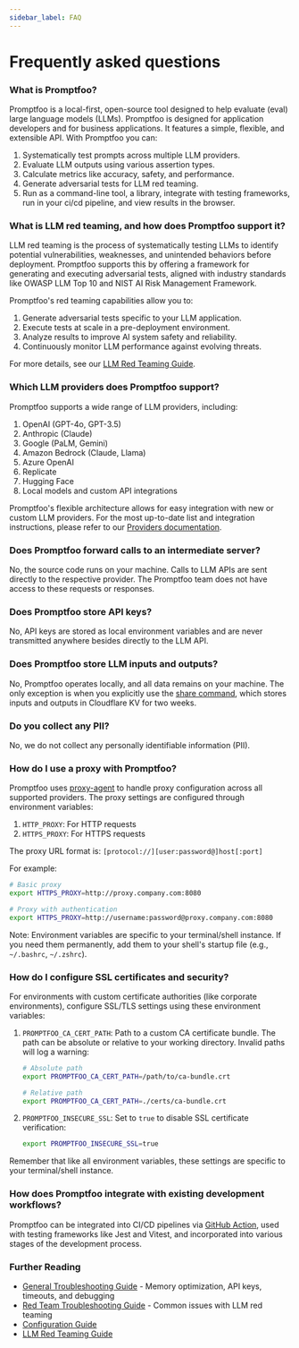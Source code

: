 ```yaml
---
sidebar_label: FAQ
---
```


# Frequently asked questions

### What is Promptfoo?

Promptfoo is a local-first, open-source tool designed to help evaluate (eval) large language models (LLMs). Promptfoo is designed for application developers and for business applications. It features a simple, flexible, and extensible API. With Promptfoo you can:

1. Systematically test prompts across multiple LLM providers.
2. Evaluate LLM outputs using various assertion types.
3. Calculate metrics like accuracy, safety, and performance.
4. Generate adversarial tests for LLM red teaming.
5. Run as a command-line tool, a library, integrate with testing frameworks, run in your ci/cd pipeline, and view results in the browser.

### What is LLM red teaming, and how does Promptfoo support it?

LLM red teaming is the process of systematically testing LLMs to identify potential vulnerabilities, weaknesses, and unintended behaviors before deployment. Promptfoo supports this by offering a framework for generating and executing adversarial tests, aligned with industry standards like OWASP LLM Top 10 and NIST AI Risk Management Framework.

Promptfoo's red teaming capabilities allow you to:

1. Generate adversarial tests specific to your LLM application.
2. Execute tests at scale in a pre-deployment environment.
3. Analyze results to improve AI system safety and reliability.
4. Continuously monitor LLM performance against evolving threats.

For more details, see our [LLM Red Teaming Guide](/docs/guides/llm-redteaming).

### Which LLM providers does Promptfoo support?

Promptfoo supports a wide range of LLM providers, including:

1. OpenAI (GPT-4o, GPT-3.5)
2. Anthropic (Claude)
3. Google (PaLM, Gemini)
4. Amazon Bedrock (Claude, Llama)
5. Azure OpenAI
6. Replicate
7. Hugging Face
8. Local models and custom API integrations

Promptfoo's flexible architecture allows for easy integration with new or custom LLM providers. For the most up-to-date list and integration instructions, please refer to our [Providers documentation](/docs/providers/).

### Does Promptfoo forward calls to an intermediate server?

No, the source code runs on your machine. Calls to LLM APIs are sent directly to the respective provider. The Promptfoo team does not have access to these requests or responses.

### Does Promptfoo store API keys?

No, API keys are stored as local environment variables and are never transmitted anywhere besides directly to the LLM API.

### Does Promptfoo store LLM inputs and outputs?

No, Promptfoo operates locally, and all data remains on your machine. The only exception is when you explicitly use the [share command](/docs/usage/sharing), which stores inputs and outputs in Cloudflare KV for two weeks.

### Do you collect any PII?

No, we do not collect any personally identifiable information (PII).

### How do I use a proxy with Promptfoo?

Promptfoo uses [proxy-agent](https://www.npmjs.com/package/proxy-agent) to handle proxy configuration across all supported providers. The proxy settings are configured through environment variables:

1. `HTTP_PROXY`: For HTTP requests
2. `HTTPS_PROXY`: For HTTPS requests

The proxy URL format is: `[protocol://][user:password@]host[:port]`

For example:

```bash
# Basic proxy
export HTTPS_PROXY=http://proxy.company.com:8080

# Proxy with authentication
export HTTPS_PROXY=http://username:password@proxy.company.com:8080
```

Note: Environment variables are specific to your terminal/shell instance. If you need them permanently, add them to your shell's startup file (e.g., `~/.bashrc`, `~/.zshrc`).

### How do I configure SSL certificates and security?

For environments with custom certificate authorities (like corporate environments), configure SSL/TLS settings using these environment variables:

1. `PROMPTFOO_CA_CERT_PATH`: Path to a custom CA certificate bundle. The path can be absolute or relative to your working directory. Invalid paths will log a warning:

   ```bash
   # Absolute path
   export PROMPTFOO_CA_CERT_PATH=/path/to/ca-bundle.crt

   # Relative path
   export PROMPTFOO_CA_CERT_PATH=./certs/ca-bundle.crt
   ```

2. `PROMPTFOO_INSECURE_SSL`: Set to `true` to disable SSL certificate verification:
   ```bash
   export PROMPTFOO_INSECURE_SSL=true
   ```

Remember that like all environment variables, these settings are specific to your terminal/shell instance.

### How does Promptfoo integrate with existing development workflows?

Promptfoo can be integrated into CI/CD pipelines via [GitHub Action](https://github.com/promptfoo/promptfoo-action), used with testing frameworks like Jest and Vitest, and incorporated into various stages of the development process.

### Further Reading

- [General Troubleshooting Guide](/docs/usage/troubleshooting) - Memory optimization, API keys, timeouts, and debugging
- [Red Team Troubleshooting Guide](/docs/red-team/troubleshooting/overview) - Common issues with LLM red teaming
- [Configuration Guide](/docs/configuration/guide)
- [LLM Red Teaming Guide](/docs/guides/llm-redteaming)
